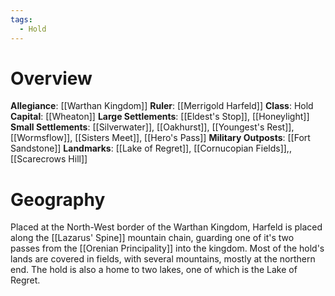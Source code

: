 ```yaml
---
tags:
  - Hold
---
```

# Overview
**Allegiance**: [[Warthan Kingdom]]
**Ruler**: [[Merrigold Harfeld]]
**Class**: Hold
**Capital**: [[Wheaton]]
**Large Settlements**: [[Eldest's Stop]], [[Honeylight]]
**Small Settlements**: [[Silverwater]], [[Oakhurst]], [[Youngest's Rest]], [[Wormsflow]], [[Sisters Meet]], [[Hero's Pass]]
**Military Outposts**: [[Fort Sandstone]]
**Landmarks**: [[Lake of Regret]], [[Cornucopian Fields]],, [[Scarecrows Hill]]

# Geography
Placed at the North-West border of the Warthan Kingdom, Harfeld is placed along the [[Lazarus' Spine]] mountain chain, guarding one of it's two passes from the [[Orenian Principality]] into the kingdom.
Most of the hold's lands are covered in fields, with several mountains, mostly at the northern end. The hold is also a home to two lakes, one of which is the Lake of Regret.
